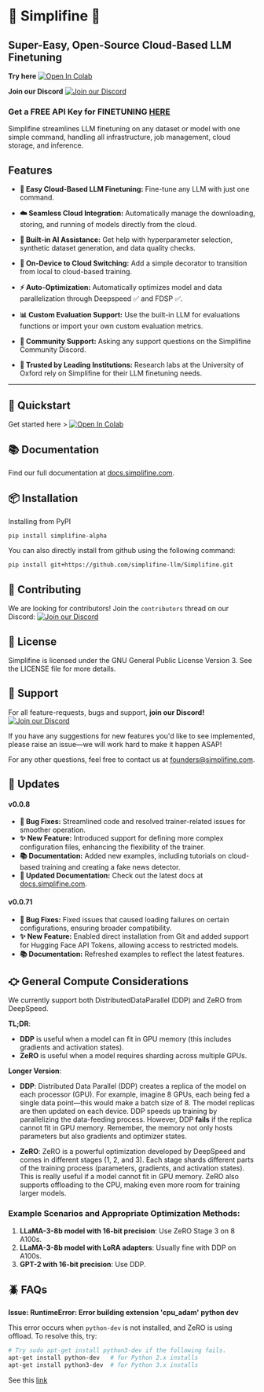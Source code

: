 # 🌟 Simplifine 🌟

## Super-Easy, Open-Source Cloud-Based LLM Finetuning

**Try here**  [![Open In Colab](https://colab.research.google.com/assets/colab-badge.svg)](https://colab.research.google.com/github/simplifine-llm/Simplifine/blob/main/examples/cloud_quickstart.ipynb)

**Join our Discord** [![Join our Discord](https://img.shields.io/badge/Join%20our%20Discord-7289DA?style=for-the-badge&logo=discord&logoColor=white)](https://discord.gg/vvJ6A7MrMv)

### **Get a FREE API Key for  FINETUNING [HERE](https://www.simplifine.com/api-key-interest)**


Simplifine streamlines LLM finetuning on any dataset or model with one simple command, handling all infrastructure, job management, cloud storage, and inference.

## Features
- **🚀 Easy Cloud-Based LLM Finetuning:** Fine-tune any LLM with just one command.

- **☁️ Seamless Cloud Integration:** Automatically manage the downloading, storing, and running of models directly from the cloud.

- **🤖 Built-in AI Assistance:** Get help with hyperparameter selection, synthetic dataset generation, and data quality checks.

- **🔄 On-Device to Cloud Switching:** Add a simple decorator to transition from local to cloud-based training.

- **⚡ Auto-Optimization:** Automatically optimizes model and data parallelization through Deepspeed ✅ and FDSP ✅.

- **📊 Custom Evaluation Support:** Use the built-in LLM for evaluations functions or import your own custom evaluation metrics.

- **💼 Community Support:** Asking any support questions on the Simplifine Community Discord.

- **🏅 Trusted by Leading Institutions:** Research labs at the University of Oxford rely on Simplifine for their LLM finetuning needs.

---

## 🏁 Quickstart

Get started here > [![Open In Colab](https://colab.research.google.com/assets/colab-badge.svg)](https://colab.research.google.com/github/simplifine-llm/Simplifine/blob/main/examples/cloud_quickstart.ipynb)


## 📚 Documentation

Find our full documentation at [docs.simplifine.com](http://docs.simplifine.com).

## 📦 Installation

Installing from PyPI
```bash
pip install simplifine-alpha
```

You can also directly install from github using the following command:
```bash
pip install git+https://github.com/simplifine-llm/Simplifine.git
```

## 🤝 Contributing

We are looking for contributors! Join the `contributors` thread on our Discord:  [![Join our Discord](https://img.shields.io/badge/Join%20our%20Discord-7289DA?style=for-the-badge&logo=discord&logoColor=white)](https://discord.gg/vvJ6A7MrMv)


## 📄 License

Simplifine is licensed under the GNU General Public License Version 3. See the LICENSE file for more details.

## 💬 Support
For all feature-requests, bugs and support, **join our Discord!** [![Join our Discord](https://img.shields.io/badge/Join%20our%20Discord-7289DA?style=for-the-badge&logo=discord&logoColor=white)](https://discord.gg/vvJ6A7MrMv)

If you have any suggestions for new features you'd like to see implemented, please raise an issue—we will work hard to make it happen ASAP! 

For any other questions, feel free to contact us at [founders@simplifine.com](mailto:founders@simplifine.com).



## 🔄 Updates

#### **v0.0.8**
- **🐛 Bug Fixes:** Streamlined code and resolved trainer-related issues for smoother operation.
- **✨ New Feature:** Introduced support for defining more complex configuration files, enhancing the flexibility of the trainer.
- **📚 Documentation:** Added new examples, including tutorials on cloud-based training and creating a fake news detector.
- **🔗 Updated Documentation:** Check out the latest docs at [docs.simplifine.com](https://docs.simplifine.com).

#### **v0.0.71**
- **🐛 Bug Fixes:** Fixed issues that caused loading failures on certain configurations, ensuring broader compatibility.
- **✨ New Feature:** Enabled direct installation from Git and added support for Hugging Face API Tokens, allowing access to restricted models.
- **📚 Documentation:** Refreshed examples to reflect the latest features.



## ⛮ General Compute Considerations

We currently support both DistributedDataParallel (DDP) and ZeRO from DeepSpeed.

**TL;DR**: 
- **DDP** is useful when a model can fit in GPU memory (this includes gradients and activation states).
- **ZeRO** is useful when a model requires sharding across multiple GPUs.

**Longer Version**:

- **DDP**: Distributed Data Parallel (DDP) creates a replica of the model on each processor (GPU). For example, imagine 8 GPUs, each being fed a single data point—this would make a batch size of 8. The model replicas are then updated on each device. DDP speeds up training by parallelizing the data-feeding process. However, DDP **fails** if the replica cannot fit in GPU memory. Remember, the memory not only hosts parameters but also gradients and optimizer states.

- **ZeRO**: ZeRO is a powerful optimization developed by DeepSpeed and comes in different stages (1, 2, and 3). Each stage shards different parts of the training process (parameters, gradients, and activation states). This is really useful if a model cannot fit in GPU memory. ZeRO also supports offloading to the CPU, making even more room for training larger models.

### Example Scenarios and Appropriate Optimization Methods:
1. **LLaMA-3-8b model with 16-bit precision**: Use ZeRO Stage 3 on 8 A100s.
2. **LLaMA-3-8b model with LoRA adapters**: Usually fine with DDP on A100s.
3. **GPT-2 with 16-bit precision**: Use DDP.

## 🪲 FAQs

**Issue: RuntimeError: Error building extension 'cpu_adam' python dev**

This error occurs when `python-dev` is not installed, and ZeRO is using offload. To resolve this, try:

```bash
# Try sudo apt-get install python3-dev if the following fails.
apt-get install python-dev   # for Python 2.x installs
apt-get install python3-dev  # for Python 3.x installs
``` 

See this [link](https://stackoverflow.com/questions/21530577/fatal-error-python-h-no-such-file-or-directory)
